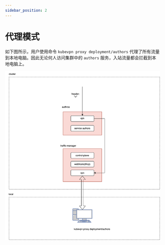 ```yaml
---
sidebar_position: 2
---
```


# 代理模式

如下图所示，用户使用命令 `kubevpn proxy deployment/authors` 代理了所有流量到本地电脑。因此无论何人访问集群中的 `authors`
服务，入站流量都会拦截到本地电脑上。

![proxy.svg](proxy.svg)